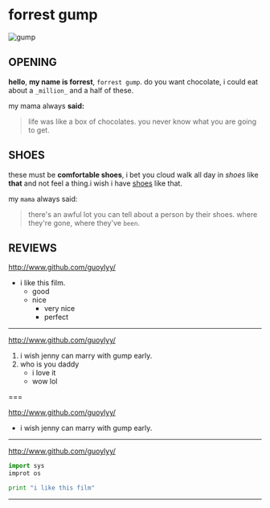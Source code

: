 # forrest gump

![gump](http://a1.att.hudong.com/24/64/01300001178110130097643491565.jpg)


## OPENING

**hello**, **my name is forrest**, `forrest gump`. do you want chocolate, i could eat about a `_million_` and a half of these. 

my mama always **said:** 

> life was like a box of chocolates. 
> you never know what you are going to get.

## SHOES

these must be  **comfortable shoes**, i bet you cloud walk all day in _shoes_ like **that** and not feel a thing.i wish i have [shoes](http://www.taobao.com/) like that. 
	
my `mama` always said: 

> there's an awful lot you can tell about a person by their shoes.
> where they're gone, where they've `been`.

## REVIEWS

<http://www.github.com/guoylyy/>

* i like this film.
	* good
	* nice
		* very nice
		* perfect

---
<http://www.github.com/guoylyy/>

1. i wish jenny can marry with gump early.
2. who is you daddy
	* i love it
	* wow lol

===

<http://www.github.com/guoylyy/>

+ i wish jenny can marry with gump early.

* * *


<http://www.github.com/guoylyy/>

```python
import sys
improt os

print "i like this film"

```

* * *



